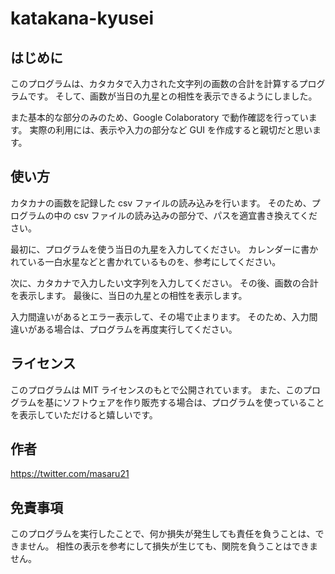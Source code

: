 # katakana-kyusei

## はじめに

このプログラムは、カタカタで入力された文字列の画数の合計を計算するプログラムです。
そして、画数が当日の九星との相性を表示できるようにしました。

また基本的な部分のみのため、Google Colaboratory で動作確認を行っています。
実際の利用には、表示や入力の部分など GUI を作成すると親切だと思います。

## 使い方

カタカナの画数を記録した csv ファイルの読み込みを行います。
そのため、プログラムの中の csv ファイルの読み込みの部分で、パスを適宜書き換えてください。

最初に、プログラムを使う当日の九星を入力してください。
カレンダーに書かれている一白水星などと書かれているものを、参考にしてください。

次に、カタカナで入力したい文字列を入力してください。
その後、画数の合計を表示します。
最後に、当日の九星との相性を表示します。

入力間違いがあるとエラー表示して、その場で止まります。
そのため、入力間違いがある場合は、プログラムを再度実行してください。

## ライセンス

このプログラムは MIT ライセンスのもとで公開されています。
また、このプログラムを基にソフトウェアを作り販売する場合は、プログラムを使っていることを表示していただけると嬉しいです。

## 作者

https://twitter.com/masaru21

## 免責事項

このプログラムを実行したことで、何か損失が発生しても責任を負うことは、できません。
相性の表示を参考にして損失が生じても、関院を負うことはできません。
